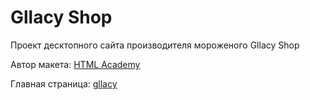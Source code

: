 # Gllacy Shop
Проект десктопного сайта производителя мороженого Gllacy Shop

Автор макета: [HTML Academy](https://htmlacademy.ru/)

Главная страница: [gllacy](https://vaivankov.github.io/gllacy/)
